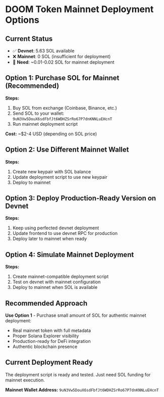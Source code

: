 # DOOM Token Mainnet Deployment Options

## Current Status
- ✅ **Devnet**: 5.63 SOL available
- ❌ **Mainnet**: 0 SOL (insufficient for deployment)
- 🎯 **Need**: ~0.01-0.02 SOL for mainnet deployment

## Option 1: Purchase SOL for Mainnet (Recommended)
**Steps:**
1. Buy SOL from exchange (Coinbase, Binance, etc.)
2. Send SOL to your wallet: `9uN3Vw5DouX6sdFbfJt6WDHZSrRo67P7dnKNNLuEHcnT`
3. Run mainnet deployment script

**Cost:** ~$2-4 USD (depending on SOL price)

## Option 2: Use Different Mainnet Wallet
**Steps:**
1. Create new keypair with SOL balance
2. Update deployment script to use new keypair
3. Deploy to mainnet

## Option 3: Deploy Production-Ready Version on Devnet
**Steps:**
1. Keep using perfected devnet deployment
2. Update frontend to use devnet RPC for production
3. Deploy later to mainnet when ready

## Option 4: Simulate Mainnet Deployment
**Steps:**
1. Create mainnet-compatible deployment script
2. Test on devnet with mainnet configuration
3. Deploy to mainnet when SOL is available

## Recommended Approach
**Use Option 1** - Purchase small amount of SOL for authentic mainnet deployment:
- Real mainnet token with full metadata
- Proper Solana Explorer visibility
- Production-ready for DeFi integration
- Authentic blockchain presence

## Current Deployment Ready
The deployment script is ready and tested. Just need SOL funding for mainnet execution.

**Mainnet Wallet Address:** `9uN3Vw5DouX6sdFbfJt6WDHZSrRo67P7dnKNNLuEHcnT`
